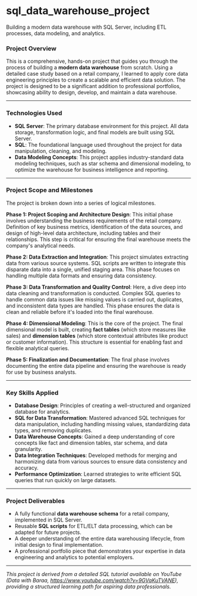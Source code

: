 # sql_data_warehouse_project
Building a modern data warehouse with SQL Server, including ETL processes, data modeling, and analytics.

### Project Overview

This is a comprehensive, hands-on project that guides you through the process of building a **modern data warehouse** from scratch. Using a detailed case study based on a retail company, I learned to apply core data engineering principles to create a scalable and efficient data solution. The project is designed to be a significant addition to professional portfolios, showcasing ability to design, develop, and maintain a data warehouse.

---

### Technologies Used

* **SQL Server**: The primary database environment for this project. All data storage, transformation logic, and final models are built using SQL Server.
* **SQL**: The foundational language used throughout the project for data manipulation, cleaning, and modeling.
* **Data Modeling Concepts**: This project applies industry-standard data modeling techniques, such as star schema and dimensional modeling, to optimize the warehouse for business intelligence and reporting.

---

### Project Scope and Milestones

The project is broken down into a series of logical milestones.

**Phase 1: Project Scoping and Architecture Design**: 
This initial phase involves understanding the business requirements of the retail company. Definition of key business metrics, identification of the data sources, and design of high-level data architecture, including tables and their relationships. This step is critical for ensuring the final warehouse meets the company's analytical needs.

**Phase 2: Data Extraction and Integration**: 
This project simulates extracting data from various source systems. SQL scripts are written to integrate this disparate data into a single, unified staging area. This phase focuses on handling multiple data formats and ensuring data consistency.

**Phase 3: Data Transformation and Quality Control**: 
Here, a dive deep into data cleaning and transformation is conducted. Complex SQL queries to handle common data issues like missing values is carried out, duplicates, and inconsistent data types are handled. This phase ensures the data is clean and reliable before it's loaded into the final warehouse. 

**Phase 4: Dimensional Modeling**: 
This is the core of the project. The final dimensional model is built, creating **fact tables** (which store measures like sales) and **dimension tables** (which store contextual attributes like product or customer information). This structure is essential for enabling fast and flexible analytical queries.

**Phase 5: Finalization and Documentation**: 
The final phase involves documenting the entire data pipeline and ensuring the warehouse is ready for use by business analysts.

---

### Key Skills Applied

* **Database Design**: Principles of creating a well-structured and organized database for analytics.
* **SQL for Data Transformation**: Mastered advanced SQL techniques for data manipulation, including handling missing values, standardizing data types, and removing duplicates.
* **Data Warehouse Concepts**: Gained a deep understanding of core concepts like fact and dimension tables, star schema, and data granularity.
* **Data Integration Techniques**: Developed methods for merging and harmonizing data from various sources to ensure data consistency and accuracy.
* **Performance Optimization**: Learned strategies to write efficient SQL queries that run quickly on large datasets.

---

### Project Deliverables

* A fully functional **data warehouse schema** for a retail company, implemented in SQL Server.
* Reusable **SQL scripts** for ETL/ELT data processing, which can be adapted for future projects.
* A deeper understanding of the entire data warehousing lifecycle, from initial design to final implementation.
* A professional portfolio piece that demonstrates your expertise in data engineering and analytics to potential employers.

---

*This project is derived from a detailed SQL tutorial available on YouTube (Data with Baraa, https://www.youtube.com/watch?v=9GVqKuTVANE), providing a structured learning path for aspiring data professionals.*
